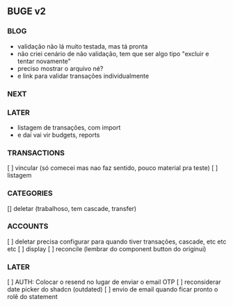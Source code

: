 ## BUGE v2

### BLOG

- validação não lá muito testada, mas tá pronta
- não criei cenário de não validação, tem que ser algo tipo "excluir e tentar novamente"
- preciso mostrar o arquivo né?
- e link para validar transações individualmente

### NEXT

### LATER

- listagem de transações, com import
- e daí vai vir budgets, reports

### TRANSACTIONS

[ ] vincular (só comecei mas nao faz sentido, pouco material pra teste)
[ ] listagem

### CATEGORIES

[] deletar (trabalhoso, tem cascade, transfer)

### ACCOUNTS

[ ] deletar precisa configurar para quando tiver transações, cascade, etc etc etc
[ ] display
[ ] reconcile (lembrar do component button do originui)

### LATER

[ ] AUTH: Colocar o resend no lugar de enviar o email OTP
[ ] reconsiderar date picker do shadcn (outdated)
[ ] envio de email quando ficar pronto o rolê do statement
